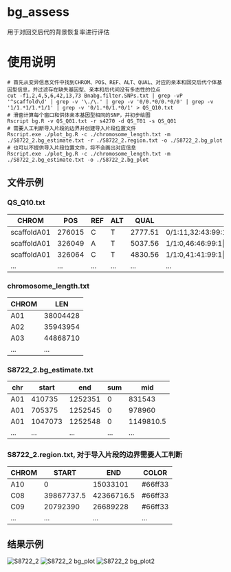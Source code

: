 # bg_assess
用于对回交后代的背景恢复率进行评估
# 使用说明
```shell
# 首先从变异信息文件中找到CHROM、POS、REF、ALT、QUAL、对应的亲本和回交后代个体基因型信息，并过滤存在缺失基因型、亲本和后代间没有多态性的位点
cut -f1,2,4,5,6,42,13,73 Bnabg.filter.SNPs.txt | grep -vP '^scaffold\d' | grep -v '\./\.' | grep -v '0/0.*0/0.*0/0' | grep -v '1/1.*1/1.*1/1' | grep -v '0/1.*0/1.*0/1' > QS_Q10.txt
# 滑窗计算每个窗口和供体亲本基因型相同的SNP，并初步绘图
Rscript bg.R -v QS_Q01.txt -r s4270 -d QS_T01 -s QS_Q01
# 需要人工判断导入片段的边界并创建导入片段位置文件
Rscript.exe ./plot_bg.R -c ./chromosome_length.txt -m ./S8722_2.bg_estimate.txt -r ./S8722_2.region.txt -o ./S8722_2.bg_plot
# 也可以不提供导入片段位置文件，将不会画出对应信息
Rscript.exe ./plot_bg.R -c ./chromosome_length.txt -m ./S8722_2.bg_estimate.txt -o ./S8722_2.bg_plot
```
## 文件示例
### QS_Q10.txt
|CHROM|POS|REF|ALT|QUAL|s8800|S195G_1|Y648|
|---|---|---|---|---|---|---|---|
|scaffoldA01|276015|C|T|2777.51|0/1:11,32:43:99:1120,0,366|1/1:0,6:6:18:227,18,0|0/1:2,18:20:12:613,0,12|
|scaffoldA01|326049|A|T|5037.56|1/1:0,46:46:99:1\|1:326049_A_T:2003,138,0|1/1:0,8:8:27:1\|1:326049_A_T:402,27,0|0/1:1,35:36:99:0\|1:326049_A_T:1400,0,121|
|scaffoldA01|326064|C|T|4830.56|1/1:0,41:41:99:1\|1:326049_A_T:1845,123,0|1/1:0,8:8:24:1\|1:326049_A_T:360,24,0|0/1:1,30:31:99:0\|1:326049_A_T:1344,0,127|
|...|...|...|...|...|...|...|...|
### chromosome_length.txt
|CHROM|LEN|
|---|---|
|A01|38004428|
|A02|35943954|
|A03|44868710|
|...|...|
### S8722_2.bg_estimate.txt
|chr|start|end|sum|mid|
|---|---|---|---|---|
|A01|410735|1252351|0|831543|
|A01|705375|1252545|0|978960|
|A01|1047073|1252548|0|1149810.5|
|...|...|...|...|...|
### S8722_2.region.txt, 对于导入片段的边界需要人工判断
|CHROM|START|END|COLOR|
|---|---|---|---|
|A10|0|15033101|#66ff33|
|C08|39867737.5|42366716.5|#66ff33|
|C09|20792390|26689228|#66ff33|
|...|...|...|...|
## 结果示例
![S8722_2](https://user-images.githubusercontent.com/35584208/125244766-491d9200-e322-11eb-8e3f-02318beddd5a.png)
![S8722_2 bg_plot](https://user-images.githubusercontent.com/35584208/125244786-4fac0980-e322-11eb-9b5d-9f1c007bef00.png)
![S8722_2 bg_plot2](https://user-images.githubusercontent.com/35584208/125244801-53d82700-e322-11eb-91eb-8a1ba9051495.png)


